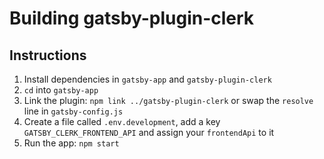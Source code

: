 # Building gatsby-plugin-clerk

## Instructions

1. Install dependencies in `gatsby-app` and `gatsby-plugin-clerk`
2. `cd` into `gatsby-app`
3. Link the plugin: `npm link ../gatsby-plugin-clerk` or swap the `resolve` line in `gatsby-config.js`
4. Create a file called `.env.development`, add a key `GATSBY_CLERK_FRONTEND_API` and assign your `frontendApi` to it
5. Run the app: `npm start`
